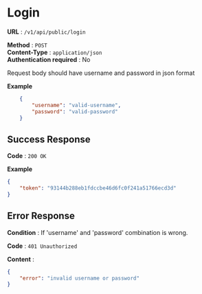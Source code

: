 # Login

**URL** : `/v1/api/public/login`

**Method** : `POST`  
**Content-Type** : `application/json`  
**Authentication required** : No  

Request body should have username and password in json format

**Example**
```json
    {
        "username": "valid-username",
        "password": "valid-password"
    }
```

## Success Response

**Code** : `200 OK`

**Example**

```json
{
    "token": "93144b288eb1fdccbe46d6fc0f241a51766ecd3d"
}
```

## Error Response

**Condition** : If 'username' and 'password' combination is wrong.

**Code** : `401 Unauthorized`

**Content** :

```json
{
    "error": "invalid username or password"
}
```